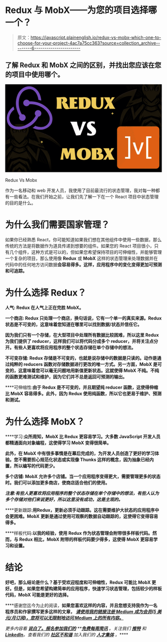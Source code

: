 # Redux 与 MobX——为您的项目选择哪一个？

> 原文：<https://javascript.plainenglish.io/redux-vs-mobx-which-one-to-choose-for-your-project-4ac7a75cc363?source=collection_archive---------6----------------------->

## 了解 Redux 和 MobX 之间的区别，并找出您应该在您的项目中使用哪个。

![](img/dba708f0e8967de9629a601a94bce048.png)

Redux Vs Mobx

作为一名移动和 web 开发人员，我使用了目前最流行的状态管理，我对每一种都有一些看法。在我们开始之前，让我们先了解一下在一个 React 项目中状态管理的目的是什么。

# 为什么我们需要国家管理？

如果你已经熟悉 React，你可能知道如果我们想在其他组件中使用一些数据，那么传统的方法是将数据作为道具传递到想要的组件。如果您的 React 项目很小，只有几个组件，这种方式是可以的，但如果您希望保持项目的可伸缩性，并能够管理一个复杂的项目，那么使用像 **Redux** 或 **MobX** 这样的状态管理来处理数据并在代码中的任何地方访问数据**会容易得多。这样，应用程序中的变化变得更加可预测和可追踪。**

# **为什么选择 Redux？**

****人气:** Redux 在人气上正在完胜 MobX。**

**一个商店: Redux 只处理一个商店，换句话说，它有一个单一的真实来源。Redux 状态是不可变的，这意味着您知道在哪里可以找到数据/状态并信任它。**

**因为我们只有一个存储，在大型项目中处理所有数据比较困难，所以这里 Redux 为我们提供了 reducer，这样我们可以将代码分成多个 reducer，并将关注点分开。有些人更喜欢将应用程序的整个状态存储在单个存储中的想法。**

****不可变存储:** Redux 存储是不可变的，也就是说存储中的数据是只读的。动作是通过纯粹的 reducers 函数对存储数据进行更改的唯一方式。另一方面，MobX 是可变的，这意味着您可以毫无问题地用新值更新状态。这就使得 MobX 不纯。不纯的函数更难测试和维护，因为它们并不总是返回可预测的输出。**

****可伸缩性:**由于 Redux 是不可变的，并且期望纯 reducer 函数，这使得伸缩比 MobX 容易得多。此外，因为 Redux 使用纯函数，所以它也更易于维护、预测和测试。**

# **为什么选择 MobX？**

****学习:**众所周知，MobX 比 Redux 更容易学习。大多数 JavaScript 开发人员都精通面向对象编程，这使得学习 MobX 变得很简单。**

**此外，在 MobX 中有很多事情是在幕后完成的，为开发人员创造了更好的学习体验。您不需要担心规范化状态或实现像 Thunks 这样的概念，因为抽象已经内置，所以编写的代码更少。**

****多个店铺:** MobX 允许多个店铺。当一个应用程序变得更大，需要管理更多的状态时。我们可以添加更多商店，使商店适合他们的使用。**

***注意:有些人更喜欢将应用程序的整个状态存储在单个存储中的想法，有些人认为多个存储对他们来说更好，所以这里没有成功，这是主观的。***

****更新跟踪:**用Redux，更新必须手动跟踪。这在需要维护大状态的应用程序中会更困难。MobX 更新是通过使用可观察的数据自动跟踪的，这使得它变得容易得多。**

****样板代码:**以我的经验，使用 Redux 作为状态管理会附带很多样板代码。然而，与 Redux 相比，MobX 附带的样板代码要少得多，这使得 MobX 更容易学习和设置。**

# **结论**

**好吧，那么结论是什么？基于受欢迎程度和可伸缩性，Redux 可能比 MobX 更好。但是，如果您希望构建简单的应用程序，快速学习状态管理，包括较少的样板代码，MobX 可能是更好的选择。**

****感谢您迄今为止的阅读，**如果您喜欢这样的内容，并且您想支持我作为一名程序员和作家撰写更多这样的文章， [***请使用我的链接注册 Medium 成为会员(5 美元/月订阅)，您将可以无限制地访问 Medium 上的所有内容。***](https://medium.com/membership/@nissimzarur)**

***更多内容看* [***说白了。报名参加我们的***](https://plainenglish.io/) **[***免费每周简讯***](http://newsletter.plainenglish.io/) *。关注我们* [***推特***](https://twitter.com/inPlainEngHQ) *和*[***LinkedIn***](https://www.linkedin.com/company/inplainenglish/)*。查看我们的* [***社区不和谐***](https://discord.gg/GtDtUAvyhW) *加入我们的* [***人才集体***](https://inplainenglish.pallet.com/talent/welcome) *。*****